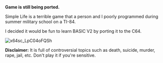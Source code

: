 **Game is still being ported.**

Simple Life is a terrible game that a person and I poorly programmed during summer military school on a TI-84.

I decided it would be fun to learn BASIC V2 by porting it to the C64.

![x64sc_LpC04oFQSh](https://github.com/halogod35/c64-programs/assets/6503891/8f1f0926-2510-460e-a783-3662bf31e112)

**Disclaimer:** It is full of controversial topics such as death, suicide, murder, rape, jail, etc. Don't play it if you're sensitive.
